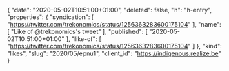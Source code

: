 {
  "date": "2020-05-02T10:51:00+01:00",
  "deleted": false,
  "h": "h-entry",
  "properties": {
    "syndication": [
      "https://twitter.com/trekonomics/status/1256363283600175104"
    ],
    "name": [
      "Like of @trekonomics's tweet"
    ],
    "published": [
      "2020-05-02T10:51:00+01:00"
    ],
    "like-of": [
      "https://twitter.com/trekonomics/status/1256363283600175104"
    ]
  },
  "kind": "likes",
  "slug": "2020/05/epnu1",
  "client_id": "https://indigenous.realize.be"
}
